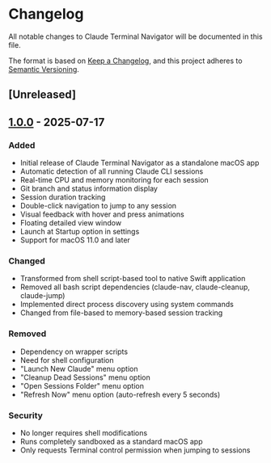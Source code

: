 # Changelog

All notable changes to Claude Terminal Navigator will be documented in this file.

The format is based on [Keep a Changelog](https://keepachangelog.com/en/1.0.0/),
and this project adheres to [Semantic Versioning](https://semver.org/spec/v2.0.0.html).

## [Unreleased]

## [1.0.0] - 2025-07-17

### Added
- Initial release of Claude Terminal Navigator as a standalone macOS app
- Automatic detection of all running Claude CLI sessions
- Real-time CPU and memory monitoring for each session
- Git branch and status information display
- Session duration tracking
- Double-click navigation to jump to any session
- Visual feedback with hover and press animations
- Floating detailed view window
- Launch at Startup option in settings
- Support for macOS 11.0 and later

### Changed
- Transformed from shell script-based tool to native Swift application
- Removed all bash script dependencies (claude-nav, claude-cleanup, claude-jump)
- Implemented direct process discovery using system commands
- Changed from file-based to memory-based session tracking

### Removed
- Dependency on wrapper scripts
- Need for shell configuration
- "Launch New Claude" menu option
- "Cleanup Dead Sessions" menu option
- "Open Sessions Folder" menu option
- "Refresh Now" menu option (auto-refresh every 5 seconds)

### Security
- No longer requires shell modifications
- Runs completely sandboxed as a standard macOS app
- Only requests Terminal control permission when jumping to sessions

[1.0.0]: https://github.com/GailenTech/claude-terminal-navigator/releases/tag/v1.0.0